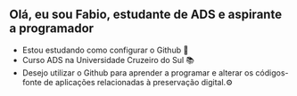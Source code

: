 ## Olá, eu sou Fabio, estudante de ADS e aspirante a programador

- Estou estudando como configurar o Github 🚩
- Curso ADS na Universidade Cruzeiro do Sul 📚
- Desejo utilizar o Github para aprender a programar e alterar os códigos-fonte de aplicações relacionadas à preservação digital.⚙
